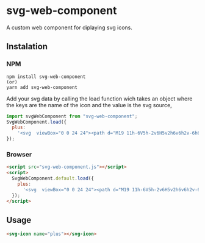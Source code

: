 # svg-web-component

A custom web component for diplaying svg icons.

## Instalation

### NPM

```console
npm install svg-web-component
(or)
yarn add svg-web-component
```

Add your svg data by calling the load function wich takes an object where the keys are the name of the icon and the value is the svg source,

```javascript
import svgWebComponent from "svg-web-component";
SvgWebComponent.load({
  plus:
    '<svg  viewBox="0 0 24 24"><path d="M19 11h-6V5h-2v6H5v2h6v6h2v-6h6z"/></svg>'
});
```

### Browser

```html
<script src="svg-web-component.js"></script>
<script>
  SvgWebComponent.default.load({
    plus:
      '<svg  viewBox="0 0 24 24"><path d="M19 11h-6V5h-2v6H5v2h6v6h2v-6h6z"/></svg>'
  });
</script>
```

## Usage

```html
<svg-icon name="plus"></svg-icon>
```
